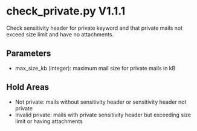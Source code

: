 check_private.py V1.1.1
=======================

Check sensitivity header for private keyword and that private mails not exceed size limit and have no attachments.

## Parameters
* max_size_kb (integer): maximum mail size for private mails in kB

## Hold Areas
* Not private: mails without sensitivity header or sensitivity header not private
* Invalid private: mails with private sensitivity header but exceeding size limit or having attachments
